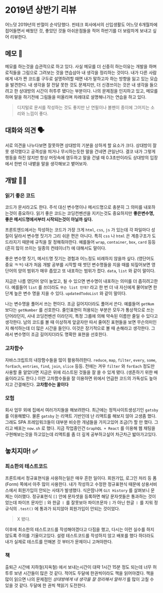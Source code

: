 # 2019년 상반기 리뷰

어느덧 2019년의 반절이 순삭당했다. 핀테크 회사에서의 신입생활도 어느덧 6개월차에 접어들면서 배웠던 것, 좋았던 것들 아쉬운점들을 적어 하반기를 더 보람차게 보내고 싶어 리뷰한다.

## 메모 📝

메모를 하는것을 습관적으로 하고 있다. 사실 메모를 더 신중히 하는이유는 개발을 하며 로직들을 그림으로 그려보는 것을 연습삼아 내 생각을 정리하는 것이다. 내가 다른 사람에게 내가 짠 코드를 구두로 설명하려할 때면 내가 말하고자 하는 방향을 잃고 있는 모습을 발견한다. 내 생각을 잘 전달 못한 것도 문제지만, 더 신경쓰이는 것은 내 생각을 들으려고 한 상대방의 시간이 허투루 됐다는 부분이다. 나의 문제점을 인지하고 있고, 메모를 하며 말을 하기전에 그림들을 떠올리며 차례대로 설명해나가는 연습을 하고 있다.

> 디지털로 문서를 작성하는 것도 좋지만 난 연필이나 볼펜이 종이에 그어지는 소리와 느낌이 좋다.

## 대화와 의견 🗣

서로 의견을 나누다보면 잘못하면 상대방의 기분을 상하게 할 요소가 크다. 상대방이 잘 못 생각했다고 공격성을 띄거나 무시하는듯한 말을 건네면 큰일난다. 결코 내가 그렇게 행동을 하진 않지만 항상 머릿속에 염두하고 말을 건넬 때 0.3초만이라도 상대방의 입장에서 한번 더 내뱉을 말을 생각해보고 뱉어보자.

## 개발 👨‍💻

### 읽기 좋은 코드

코드가 문서라고도 한다. 주석 대신 변수명이나 메서드명으로 충분히 그 의미를 내포하는것이 중요하다. 읽기 좋은 코드는 코딩컨벤션을 지키는것도 중요하지만 **좋은변수명, 좋은 메서드명에서부터 시작되는것이 아닐까 싶다.**

프론트엔드에서는 작성하는 코드가 가장 크게 `html`, `css`, `js` 가 있는데 각 파일마다 성질이 달라서 변수명 짓기가 그리 쉬운 편은 아니다. 특히 `css` 나 `html` 은 계층구조가 도드라지기 때문에 규칙을 잘 정해줘야한다. 예를들어 `wrap`, `container`, `box`, `card` 등등(흔히 많이 쓰이는 일종의 컨테이너?) 에 대해서도 말이다.

좋은 변수명 짓기, 메서드명 짓기는 경험과 어느정도 비례하지 않을까 싶다. (영단어도 중요 ㅋㅋ) 내가 처음 개발 공부를 시작할 때 썻던 변수명들을 지을 때를 되짚어보면 영단어의 양의 범위가 매우 좁았고 또 내포하는 범위가 컸다. `data`, `list` 와 같이 말이다.

지금은 나름 영단어 양이 늘었고, 될 수 있으면 변수명이 내포하는 의미를 더 좁히려고한다. 예를들어 `list` 를 쓰더라도 `무슨 list 인데?` 라고 한 번 더 내 자신에게 물어보면 한 단계 높은 변수 명을 지을 수 있다. `updatedTodoList` 와 같이 말이다.

나는 변수명을 풀어서 쓰는 편이다. 조금 길어지더라도 풀어서 쓴다. 예를들어 `getNum` 보다는 `getNumber` 를 선호한다. 줄인표현이 허용되는 부분은 모두가 통상적으로 쓰는 단어라던지, 사내 코딩컨벤션 이라던지, 특정 그룹에 의해 약속된 이름만 줄일 수 있다고 생각한다. 남의 코드를 볼 때 이상하게 앞글자만 따서 줄여진 표현들을 보면 무슨의미인지 해석하는데 더 많은 시간을 들인다. 이것은 장기적으로 볼 때 손해라고 생각한다. 그래서 변수명이 조금 길어지더라도 명확한 표현을 선호한다.

### 고차함수

자바스크립트의 내장함수들을 많이 활용하려한다. `reduce`, `map`, `filter`, `every`, `some`, `forEach`, `entries`, `find`, `join`, `slice` 등등. 전에는 겨우 `filter` 와 `forEach` 정도만 사용할 줄 알았다면 지금은 위에 리스트된 것들을 잘 쓸 수 있게 됐다. (생존하기 위한 배움이라고도 한다.) 이런 고차함수들을 잘 이용하면 위에서 언급한 코드의 가독성도 높아지고 간결해진다. **고차함수는 꿀이다**

### 모험

회사 업무 외에 집에서 여러가지들을 해보려한다. 최근에는 정적사이트생성기인 `gatsby` 를 이용해봤다. 물론 `gatsby` 는 리액트 기반인데 난 리액트를 해보지 않아 고생좀 했다. 그래도 SPA 프레임워크들이 대부분 비슷한 개념들을 가지고있어 조금(?) 할 만 했다. 그리고 배포는 `now.sh` 로 했다. 지금 작업중인건 `GraphQL + React` 를 이용해 웹 채팅을 구현해보는것을 하고있는데 리액트를 좀 더 깊게 공부하고싶어 차근차근 밟아가고있다.

## 놓치지마! ✅

### 최소한의 테스트코드

프론트에서 정규표현식을 사용하는일은 매우 흔한 일이다. 회원가입, 로그인 처리 등 폼(Form) 쪽에서 아주 많이 사용한다. 내가 작성하고 수정한 정규표현식 때문에 상용서비스에서 회원가입이 안되는 사태가 발생했다. 식은땀나며 `Git History` 를 살펴보니 문제는 이러했다. 정규표현식 `[]` 안에 문자셋을 등록하면 해당 문자셋들은 통과하는 것이었는데 파이프 문자인 `|` 와 한글 `ㅣ` 를 잘못보아 파이프문자 `|` 가 아닌 한글 `ㅣ` 를 지워 정규식의 `.test()` 에 통과가 되지않아 회원가입이 안되는 것이었다.

> X 됐다.

이후에 최소한의 테스트코드를 작성해야겠다고 다짐을 했고, 다시는 이런 실수를 하지 않도록 주의를 기울이고있다. 설령 테스트코드를 작성하지 않고 배포를 했다 하더라도 내가 실제로 테스트를 안해본 것 부터가 문제이니 고쳐야한다.

### 책

출퇴근 시간에 지하철(지옥철) 에서 보내는시간이 대략 1시간 15분 정도 되는데 너무 허투루 보낸 시간들이 많은 것 같다. 적어도 두달에 한권씩이라도 책을 읽어야겠다. 책을 많이 읽으면 나의 문제점인 _상대방에게 내 생각을 잘 정리해서 말하기_ 를 많이 고칠 수 있을 것 같다. 두달에 한 권씩 책읽기 도전한다.
